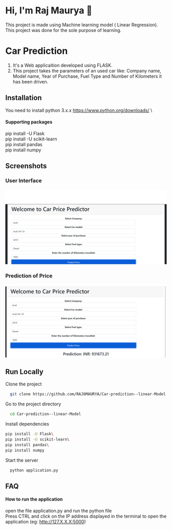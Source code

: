 
# Hi, I'm Raj Maurya 👋

This project is made using Machine learning model ( Linear Regression).
This project was done for the sole purpose of learning. 




# Car Prediction 

1. It's a Web applicaition developed using FLASK.
2. This project takes the parameters of an used car like: Company name, Model name, Year of Purchase, Fuel Type and Number of Kilometers it has been driven.
## Installation

You need to install python 3.x.x https://www.python.org/downloads/ \

####  Supporting packages

pip install -U Flask\
pip install -U scikit-learn\
pip install pandas\
pip install numpy


## Screenshots
### User Interface
![App Screenshot](https://raw.githubusercontent.com/RAJ6MAURYA/Car-prediction--linear-Model/master/img/demo.bmp)

### Prediction of Price
![Prediction Screenshot](https://raw.githubusercontent.com/RAJ6MAURYA/Car-prediction--linear-Model/master/img/Pred.bmp)

## Run Locally

Clone the project

```bash
  git clone https://github.com/RAJ6MAURYA/Car-prediction--linear-Model.git
```

Go to the project directory

```bash
  cd Car-prediction--linear-Model
```

Install dependencies

```bash
pip install -U Flask\
pip install -U scikit-learn\
pip install pandas\
pip install numpy
```

Start the server

```bash
  python application.py 
  ```


## FAQ

#### How to run the application 

open the file application.py and run the python file \
Press CTRL and click on the IP address displayed in the terminal to open the application (eg: http://127.X.X.X:5000)


